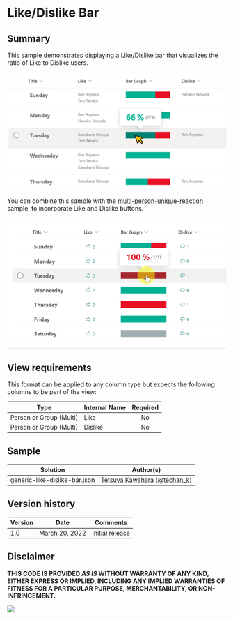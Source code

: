 # Like/Dislike Bar

## Summary
This sample demonstrates displaying a Like/Dislike bar that visualizes the ratio of Like to Dislike users.

![screenshot of the sample](./assets/screenshot.png)

You can combine this sample with the [multi-person-unique-reaction](../multi-person-reaction/) sample, to incorporate Like and Dislike buttons.

![screenshot of the sample](./assets/screenshot_button.gif)

## View requirements
This format can be applied to any column type but expects the following columns to be part of the view:

|Type                    |Internal Name  |Required|
|------------------------|---------------|:------:|
|Person or Group (Multi) |Like           |No      |
|Person or Group (Multi) |Dislike        |No      |

## Sample

Solution|Author(s)
--------|---------
generic-like-dislike-bar.json | [Tetsuya Kawahara](https://github.com/tecchan1107) ([@techan_k](https://twitter.com/techan_k))

## Version history

Version |Date           |Comments
--------|---------------|--------
1.0     |March 20, 2022 |Initial release

## Disclaimer
**THIS CODE IS PROVIDED *AS IS* WITHOUT WARRANTY OF ANY KIND, EITHER EXPRESS OR IMPLIED, INCLUDING ANY IMPLIED WARRANTIES OF FITNESS FOR A PARTICULAR PURPOSE, MERCHANTABILITY, OR NON-INFRINGEMENT.**

<img src="https://pnptelemetry.azurewebsites.net/list-formatting/column-samples/generic-like-dislike-bar" />